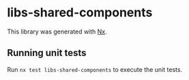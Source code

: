 # libs-shared-components

This library was generated with [Nx](https://nx.dev).

## Running unit tests

Run `nx test libs-shared-components` to execute the unit tests.
